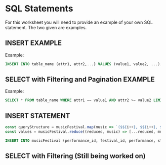 # SQL Statements

For this worksheet you will need to provide an example of your own SQL statement. The two given are examples.

## INSERT EXAMPLE

Example:
```sql
INSERT INTO table_name (attr1, attr2,...) VALUES (value1, value2, ...);
```

## SELECT with Filtering and Pagination EXAMPLE

Example:
```sql
SELECT * FROM table_name WHERE attr1 == value1 AND attr2 >= value2 LIMIT 10 OFFSET 20;
```

## INSERT STATEMENT

```js
const queryStructure = musicFestival.map(music => `($${i++}, $${i++}, $${i++}, $${i++}, $${i++}, $${i++})`).join(',');
const values = musicFestival.reduce((reduced, music) => [...reduced, music.performance_id, music.festival_id, music.performance, music.startTime, music.endTime, music.popularity], []);
```

```sql
INSERT INTO musicFestival (performance_id, festival_id, performance, startTime, endTime, popularity) VALUES ${queryStructure};
```

## SELECT with Filtering (Still being worked on)